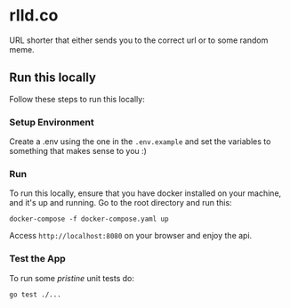 # rlld.co

URL shorter that either sends you to the correct url or to some random meme.

## Run this locally
Follow these steps to run this locally:

### Setup Environment
Create a .env using the one in the `.env.example` and set the variables to something that makes sense to you :)

### Run 
To run this locally, ensure that you have docker installed on your machine, and it's up and running.
Go to the root directory and run this:
```docker
docker-compose -f docker-compose.yaml up   
```

Access `http://localhost:8080` on your browser and enjoy the api.

### Test the App
To run some *pristine* unit tests do:
```terminal
go test ./...
```
